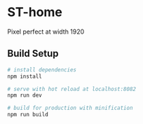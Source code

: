 # ST-home
Pixel perfect at width 1920

## Build Setup

``` bash
# install dependencies
npm install

# serve with hot reload at localhost:8082
npm run dev

# build for production with minification
npm run build
